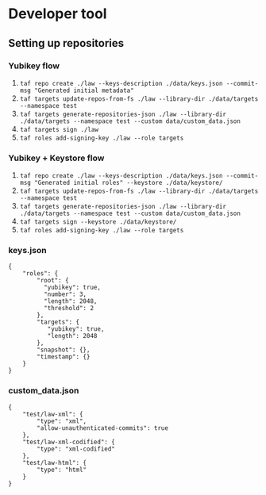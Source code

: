 # Developer tool

## Setting up repositories

### Yubikey flow

1. `taf repo create ./law --keys-description ./data/keys.json --commit-msg "Generated initial metadata"`
2. `taf targets update-repos-from-fs ./law --library-dir ./data/targets --namespace test`
3. `taf targets generate-repositories-json ./law --library-dir ./data/targets --namespace test --custom data/custom_data.json`
4. `taf targets sign ./law`
5. `taf roles add-signing-key ./law --role targets`

### Yubikey + Keystore flow

1. `taf repo create ./law --keys-description ./data/keys.json --commit-msg "Generated initial roles" --keystore ./data/keystore/`
1. `taf targets update-repos-from-fs ./law --library-dir ./data/targets --namespace test`
1. `taf targets generate-repositories-json ./law --library-dir ./data/targets --namespace test --custom data/custom_data.json`
1. `taf targets sign --keystore ./data/keystore/`
1. `taf roles add-signing-key ./law --role targets`

### keys.json

```
{
    "roles": {
        "root": {
          "yubikey": true,
          "number": 3,
          "length": 2048,
          "threshold": 2
        },
        "targets": {
           "yubikey": true,
           "length": 2048
        },
        "snapshot": {},
        "timestamp": {}
    }
}
```

### custom_data.json

```
{
    "test/law-xml": {
        "type": "xml",
        "allow-unauthenticated-commits": true
    },
    "test/law-xml-codified": {
        "type": "xml-codified"
    },
    "test/law-html": {
        "type": "html"
    }
}
```
